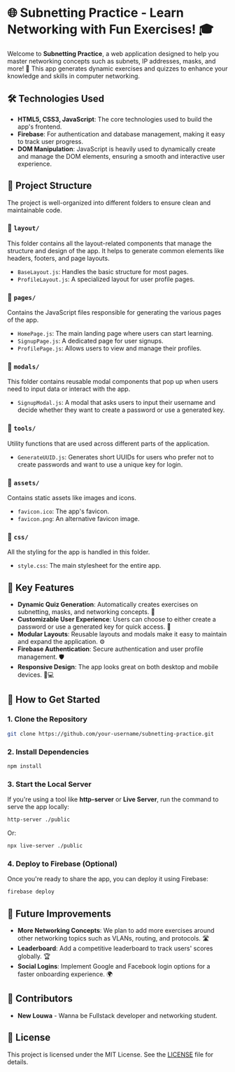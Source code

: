 # 🌐 Subnetting Practice - Learn Networking with Fun Exercises! 🎓

Welcome to **Subnetting Practice**, a web application designed to help you master networking concepts such as subnets, IP addresses, masks, and more! 🚀 This app generates dynamic exercises and quizzes to enhance your knowledge and skills in computer networking.

## 🛠️ Technologies Used

- **HTML5, CSS3, JavaScript**: The core technologies used to build the app's frontend.
- **Firebase**: For authentication and database management, making it easy to track user progress.
- **DOM Manipulation**: JavaScript is heavily used to dynamically create and manage the DOM elements, ensuring a smooth and interactive user experience.

## 📁 Project Structure

The project is well-organized into different folders to ensure clean and maintainable code.

### 📂 `layout/`
This folder contains all the layout-related components that manage the structure and design of the app. It helps to generate common elements like headers, footers, and page layouts.

- `BaseLayout.js`: Handles the basic structure for most pages.
- `ProfileLayout.js`: A specialized layout for user profile pages.

### 📂 `pages/`
Contains the JavaScript files responsible for generating the various pages of the app.

- `HomePage.js`: The main landing page where users can start learning.
- `SignupPage.js`: A dedicated page for user signups.
- `ProfilePage.js`: Allows users to view and manage their profiles.

### 📂 `modals/`
This folder contains reusable modal components that pop up when users need to input data or interact with the app.

- `SignupModal.js`: A modal that asks users to input their username and decide whether they want to create a password or use a generated key.

### 📂 `tools/`
Utility functions that are used across different parts of the application.

- `GenerateUUID.js`: Generates short UUIDs for users who prefer not to create passwords and want to use a unique key for login.

### 📂 `assets/`
Contains static assets like images and icons.

- `favicon.ico`: The app's favicon.
- `favicon.png`: An alternative favicon image.

### 📂 `css/`
All the styling for the app is handled in this folder.

- `style.css`: The main stylesheet for the entire app.

## 🌟 Key Features

- **Dynamic Quiz Generation**: Automatically creates exercises on subnetting, masks, and networking concepts. 🧠
- **Customizable User Experience**: Users can choose to either create a password or use a generated key for quick access. 🔐
- **Modular Layouts**: Reusable layouts and modals make it easy to maintain and expand the application. ⚙️
- **Firebase Authentication**: Secure authentication and user profile management. 🛡️
- **Responsive Design**: The app looks great on both desktop and mobile devices. 📱💻

## 🚀 How to Get Started

### 1. Clone the Repository
```bash
git clone https://github.com/your-username/subnetting-practice.git
```
### 2. Install Dependencies
```bash
npm install
```
### 3. Start the Local Server
If you're using a tool like **http-server** or **Live Server**, run the command to serve the app locally:

```bash
http-server ./public
```
Or:
```bash
npx live-server ./public
```
### 4. Deploy to Firebase (Optional)
Once you're ready to share the app, you can deploy it using Firebase:

```bash
firebase deploy
```


## 🤖 Future Improvements

- **More Networking Concepts**: We plan to add more exercises around other networking topics such as VLANs, routing, and protocols. 🛣️
- **Leaderboard**: Add a competitive leaderboard to track users' scores globally. 🏆
- **Social Logins**: Implement Google and Facebook login options for a faster onboarding experience. 🌍

## 👥 Contributors

- **New Louwa** - Wanna be Fullstack developer and networking student.


## 📄 License

This project is licensed under the MIT License. See the [LICENSE](LICENSE) file for details.